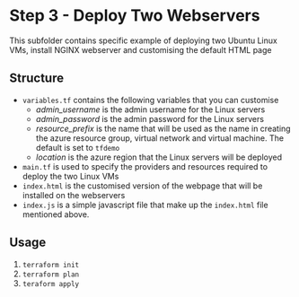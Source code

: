 # Step 3 - Deploy Two Webservers
This subfolder contains specific example of deploying two Ubuntu Linux VMs, install NGINX webserver and customising the default HTML page

## Structure
- `variables.tf` contains the following variables that you can customise
  - *admin_username* is the admin username for the Linux servers
  - *admin_password* is the admin password for the Linux servers
  - *resource_prefix* is the name that will be used as the name in creating the azure resource group, virtual network and virtual machine. The default is set to `tfdemo`
  - *location* is the azure region that the Linux servers will be deployed
- `main.tf` is used to specify the  providers and resources required to deploy the two Linux VMs
- `index.html` is the customised version of the webpage that will be installed on the webservers
- `index.js` is a simple javascript file that make up the `index.html` file mentioned above.

## Usage

1. `terraform init`
2. `terraform plan`
3. `teraform apply`
